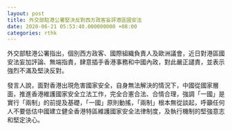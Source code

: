 ```yaml
---
layout: post
title: 外交部駐港公署堅決反對西方政客妄評港區國安法
date: 2020-06-21 05:53:40.000000000 +08:00
categories: rthk
---
```


外交部駐港公署指出，個別西方政客、國際組織負責人及歐洲議會，近日對港區國安法妄加評論、無端指責，肆意插手香港事務和中國內政，對此嚴正譴責，並表示強烈不滿及堅決反對。

發言人說，面對香港出現危害國家安全，自身無法解決的情況下，中國從國家層面，推進香港維護國家安全立法工作，完全合憲合法、合情合理，強調「一國」是實行「兩制」的前提及基礎，「一國」原則動搖，「兩制」根本無從談起，呼籲任何人不要低估中國建立健全香港特區維護國家安全法律制度，及執行機制的堅強意志和堅定決心。
